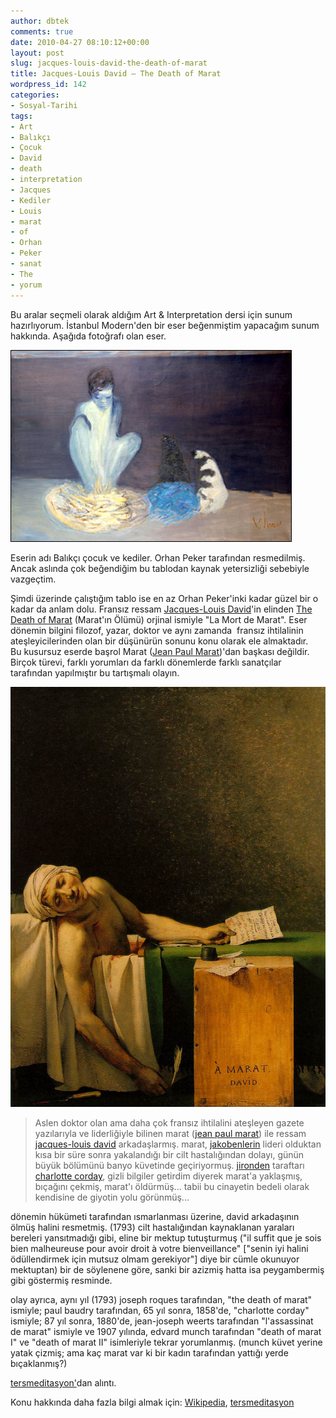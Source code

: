 ```yaml
---
author: dbtek
comments: true
date: 2010-04-27 08:10:12+00:00
layout: post
slug: jacques-louis-david-the-death-of-marat
title: Jacques-Louis David – The Death of Marat
wordpress_id: 142
categories:
- Sosyal-Tarihi
tags:
- Art
- Balıkçı
- Çocuk
- David
- death
- interpretation
- Jacques
- Kediler
- Louis
- marat
- of
- Orhan
- Peker
- sanat
- The
- yorum
---
```


Bu aralar seçmeli olarak aldığım Art & Interpretation dersi için sunum hazırlıyorum. İstanbul Modern'den bir eser beğenmiştim yapacağım sunum hakkında. Aşağıda fotoğrafı olan eser.

[![](/assets/media/2010/04/balikcicocuk2.jpg)](/assets/media/2010/04/balikcicocuk2.jpg)

[](http://dbtek.files.wordpress.com/2010/04/balikcicocuk.jpg)

Eserin adı Balıkçı çocuk ve kediler. Orhan Peker tarafından resmedilmiş. Ancak aslında çok beğendiğim bu tablodan kaynak yetersizliği sebebiyle vazgeçtim.

Şimdi üzerinde çalıştığım tablo ise en az Orhan Peker'inki kadar güzel bir o kadar da anlam dolu. Fransız ressam [Jacques-Louis David](http://tr.wikipedia.org/wiki/Jacques-Louis_David)'in elinden [The Death of Marat](http://tr.wikipedia.org/wiki/Jacques-Louis_David) (Marat'ın Ölümü) orjinal ismiyle "La Mort de Marat". Eser dönemin bilgini filozof, yazar, doktor ve aynı zamanda  fransız ihtilalinin ateşleyicilerinden olan bir düşünürün sonunu konu olarak ele almaktadır. Bu kusursuz eserde başrol Marat ([Jean Paul Marat](http://en.wikipedia.org/wiki/Jean-Paul_Marat))'dan başkası değildir. Birçok türevi, farklı yorumları da farklı dönemlerde farklı sanatçılar tarafından yapılmıştır bu tartışmalı olayın.

<!-- more -->

[](http://dbtek.files.wordpress.com/2010/04/marat.jpg)[![](/assets/media/2010/04/marat2.jpg)](/assets/media/2010/04/marat2.jpg)


> Aslen doktor olan ama daha çok fransız ihtilalini ateşleyen gazete  yazılarıyla ve liderliğiyle bilinen marat ([jean paul marat](http://sozluk.sourtimes.org/show.asp?t=jean+paul+marat)) ile ressam [jacques-louis david](http://sozluk.sourtimes.org/show.asp?t=jacques-louis+david&nr=y&pt=jacques+louis+david) arkadaşlarmış.  marat, [jakobenlerin](http://sozluk.sourtimes.org/show.asp?t=jakoben) lideri olduktan kısa bir süre sonra yakalandığı bir cilt hastalığından  dolayı, günün büyük bölümünü banyo küvetinde geçiriyormuş. [jironden](http://sozluk.sourtimes.org/show.asp?t=jironden) taraftarı [charlotte corday](http://sozluk.sourtimes.org/show.asp?t=marie+anne+charlotte+corday), gizli bilgiler getirdim diyerek  marat'a yaklaşmış, bıçağını çekmiş, marat'ı öldürmüş... tabii bu  cinayetin bedeli olarak kendisine de giyotin yolu görünmüş...

dönemin  hükümeti tarafından ısmarlanması üzerine, david arkadaşının ölmüş  halini resmetmiş. (1793) cilt hastalığından kaynaklanan yaraları  bereleri yansıtmadığı gibi, eline bir mektup tutuşturmuş ("il suffit que  je sois bien malheureuse pour avoir droit à votre bienveillance"  ["senin iyi halini ödüllendirmek için mutsuz olmam gerekiyor"] diye bir  cümle okunuyor mektuptan) bir de söylenene göre, sanki bir azizmiş hatta  isa peygambermiş gibi göstermiş resminde.

olay ayrıca, aynı yıl  (1793) joseph roques tarafından, "the death of marat" ismiyle; paul  baudry tarafından, 65 yıl sonra, 1858'de, "charlotte corday" ismiyle;    87 yıl sonra, 1880'de, jean-joseph weerts tarafından "l'assassinat de  marat" ismiyle ve 1907 yılında, edvard munch tarafından "death of marat  I" ve "death of marat II" isimleriyle tekrar yorumlanmış. (munch küvet  yerine yatak çizmiş; ama kaç marat var ki bir kadın tarafından yattığı  yerde bıçaklanmış?)

[tersmeditasyon'](http://www.tersmeditasyon.com/2009/06/death-of-marat-maratn-olumu.html)dan alıntı.[
](http://www.tersmeditasyon.com/2009/06/death-of-marat-maratn-olumu.html)


Konu hakkında daha fazla bilgi almak için: [Wikipedia](http://tr.wikipedia.org/wiki/Jacques-Louis_David), [tersmeditasyon](http://www.tersmeditasyon.com/2009/06/death-of-marat-maratn-olumu.html)

